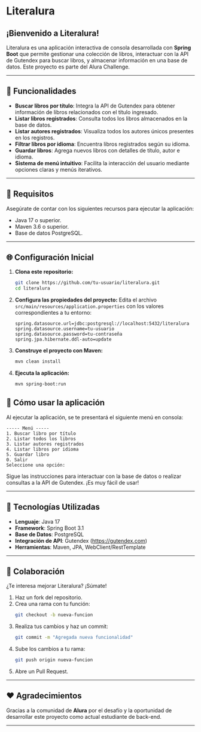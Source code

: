 # Literalura

## ¡Bienvenido a **Literalura**!

Literalura es una aplicación interactiva de consola desarrollada con **Spring Boot** que permite gestionar una colección de libros, interactuar con la API de Gutendex para buscar libros, y almacenar información en una base de datos. Este proyecto es parte del Alura Challenge.

---

## 🔧 **Funcionalidades**

- **Buscar libros por título**: Integra la API de Gutendex para obtener información de libros relacionados con el título ingresado.
- **Listar libros registrados**: Consulta todos los libros almacenados en la base de datos.
- **Listar autores registrados**: Visualiza todos los autores únicos presentes en los registros.
- **Filtrar libros por idioma**: Encuentra libros registrados según su idioma.
- **Guardar libros**: Agrega nuevos libros con detalles de título, autor e idioma.
- **Sistema de menú intuitivo**: Facilita la interacción del usuario mediante opciones claras y menús iterativos.

---

## 🔐 **Requisitos**

Asegúrate de contar con los siguientes recursos para ejecutar la aplicación:

- Java 17 o superior.
- Maven 3.6 o superior.
- Base de datos PostgreSQL.

---

## 🌐 **Configuración Inicial**

1. **Clona este repositorio:**
   ```bash
   git clone https://github.com/tu-usuario/literalura.git
   cd literalura
   ```

2. **Configura las propiedades del proyecto:**
   Edita el archivo `src/main/resources/application.properties` con los valores correspondientes a tu entorno:
   ```properties
   spring.datasource.url=jdbc:postgresql://localhost:5432/literalura
   spring.datasource.username=tu-usuario
   spring.datasource.password=tu-contraseña
   spring.jpa.hibernate.ddl-auto=update
   ```

3. **Construye el proyecto con Maven:**
   ```bash
   mvn clean install
   ```

4. **Ejecuta la aplicación:**
   ```bash
   mvn spring-boot:run
   ```

## 🚀 **Cómo usar la aplicación**

Al ejecutar la aplicación, se te presentará el siguiente menú en consola:

```
----- Menú -----
1. Buscar libro por título
2. Listar todos los libros
3. Listar autores registrados
4. Listar libros por idioma
5. Guardar libro
0. Salir
Seleccione una opción:
```

Sigue las instrucciones para interactuar con la base de datos o realizar consultas a la API de Gutendex. ¡Es muy fácil de usar!

---

## 🔬 **Tecnologías Utilizadas**

- **Lenguaje**: Java 17
- **Framework**: Spring Boot 3.1
- **Base de Datos**: PostgreSQL
- **Integración de API**: Gutendex (https://gutendex.com)
- **Herramientas**: Maven, JPA, WebClient/RestTemplate

---

## 🎨 **Colaboración**

¿Te interesa mejorar Literalura? ¡Súmate!

1. Haz un fork del repositorio.
2. Crea una rama con tu función:
   ```bash
   git checkout -b nueva-funcion
   ```
3. Realiza tus cambios y haz un commit:
   ```bash
   git commit -m "Agregada nueva funcionalidad"
   ```
4. Sube los cambios a tu rama:
   ```bash
   git push origin nueva-funcion
   ```
5. Abre un Pull Request.

---

## ❤️ **Agradecimientos**

Gracias a la comunidad de **Alura** por el desafío y la oportunidad de desarrollar este proyecto como actual estudiante de back-end.

---

